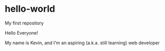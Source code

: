 # hello-world
My first repository

Hello Everyone!

My name is Kevin, and I'm an aspiring (a.k.a. still learning) web developer
